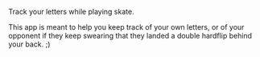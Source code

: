 Track your letters while playing skate.

This app is meant to help you keep track of your own letters, or of your opponent if they keep swearing that they landed a double hardflip behind your back. ;)
